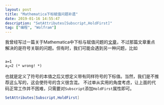 ```yaml
---
layout: post
title: "Mathematica下标赋值问题补遗"
date: 2019-01-16 14:55:47
description: "SetAttributes[Subscript,HoldFirst]"
tag: ["编程", "Wolfram"]
---
```


我曾经写过一篇关于Mathematica中下标与赋值问题的[文章](https://miroox.github.io/2018/08/SubscriptAndDerivateInMma/)，不过那篇文章重点解决的是符号关联的问题。但有时，我们可能会遇到另一种问题，比如

<pre><code>
a=1
a<sub>1</sub>=2 (* wrong! *)
</code></pre>

也就是定义了符号的本值之后又想定义带有同样符号的下标值。当然，我们是不推荐这么写的，这会使符号的含义很含混。
不过单从实用的角度考虑，让上面的代码正常工作并不困难，只需要对`Subscript`添加`HoldFirst`属性即可。

```mathematica
SetAttributes[Subscript,HoldFirst]
```
